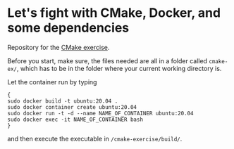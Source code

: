 # Let's fight with CMake, Docker, and some dependencies

Repository for the [CMake exercise](https://github.com/Simulation-Software-Engineering/Lecture-Material/blob/main/building-and-packaging/material/exercise_cmake_text.md).

Before you start, make sure, the files needed are all in a folder called `cmake-ex/`, which has to be in the folder where your current working directory is.

Let the container run by typing

```
{
sudo docker build -t ubuntu:20.04 .
sudo docker container create ubuntu:20.04
sudo docker run -t -d --name NAME_OF_CONTAINER ubuntu:20.04
sudo docker exec -it NAME_OF_CONTAINER bash
}
```

and then execute the executable in `/cmake-exercise/build/`.


